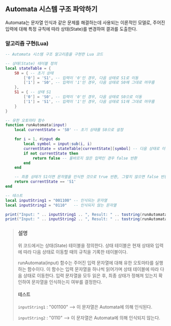## Automata 시스템 구조 파악하기 

Automata는 문자열 인식과 같은 문제를 해결하는데 사용되는 이론적인 모델로, 주어진 입력에 대해 특정 규칙에 따라 상태(State)를 변경하여 결과를 도출한다.

### 알고리즘 구현(Lua)
```Lua
-- Automata 시스템 구조 알고리즘을 구현한 Lua 코드

-- 상태(State) 테이블 정의
local stateTable = {
    S0 = { -- 초기 상태
        ['0'] = 'S1', -- 입력이 '0'인 경우, 다음 상태로 S1로 이동
        ['1'] = 'S0', -- 입력이 '1'인 경우, 다음 상태로 S0에 그대로 머무름
    },
    S1 = { -- 상태 S1
        ['0'] = 'S0', -- 입력이 '0'인 경우, 다음 상태로 S0으로 이동
        ['1'] = 'S1', -- 입력이 '1'인 경우, 다음 상태로 S1에 그대로 머무름
    }
}

-- 유한 오토마타 함수
function runAutomata(input)
    local currentState = 'S0' -- 초기 상태를 S0으로 설정

    for i = 1, #input do
        local symbol = input:sub(i, i)
        currentState = stateTable[currentState][symbol] -- 다음 상태로 이동
        if not currentState then
            return false -- 올바르지 않은 입력인 경우 false 반환
        end
    end

    -- 최종 상태가 S1이면 문자열을 인식한 것으로 true 반환, 그렇지 않으면 false 반환
    return currentState == 'S1'
end

-- 테스트
local inputString1 = "001100" -- 인식되는 문자열
local inputString2 = "0110"   -- 인식되지 않는 문자열

print("Input: " .. inputString1 .. ", Result: " .. tostring(runAutomata(inputString1)))
print("Input: " .. inputString2 .. ", Result: " .. tostring(runAutomata(inputString2)))
```

> ### 설명 
>
>위 코드에서는 상태(State) 테이블을 정의한다. 상태 테이블은 현재 상태와 입력에 따라 다음 상태로 이동할 때의 규칙을 기록한 테이블이다.
>
>runAutomata(input) 함수는 주어진 입력 문자열에 대해 유한 오토마타를 실행하는 함수이다. 이 함수는 입력 문자열을 하나씩 읽어가며 상태 테이블에 따라 다음 상태로 이동한다. 입력 문자열을 모두 읽은 후, 최종 상태가 정해져 있는지 확인하여 문자열을 인식하는지 여부를 결정한다.
>
> #### 테스트
> 
> `inputString1` : "001100" --> 이 문자열은 Automata에 의해 인식된다.
> 
> `inputString2` : "0110" --> 이 문자열은 Automata에 의해 인식되지 않는다.
